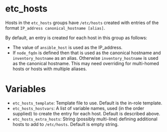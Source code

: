 # etc_hosts

Hosts in the `etc_hosts` groups have `/etc/hosts` created with entries of the format `IP_address canonical_hostname [alias]`.

By default, an entry is created for each host in this group as follows:
- The value of `ansible_host` is used as the IP_address.
- If `node_fqdn` is defined then that is used as the canonical hostname and `inventory_hostname` as an alias. Otherwise `inventory_hostname` is used as the canonical hostname.
This may need overriding for multi-homed hosts or hosts with multiple aliases.

# Variables

- `etc_hosts_template`: Template file to use. Default is the in-role template.
- `etc_hosts_hostvars`: A list of variable names, used (in the order supplied) to create the entry for each host. Default is described above.
- `etc_hosts_extra_hosts`: String (possibly multi-line) defining additional hosts to add to `/etc/hosts`. Default is empty string.
